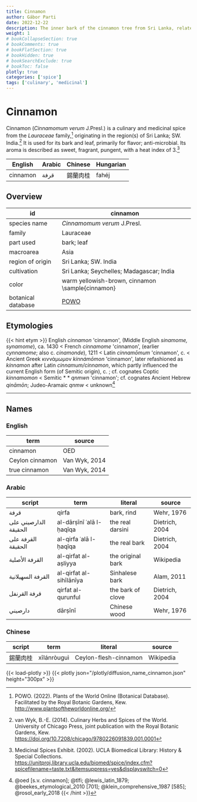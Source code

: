 ```yaml
---
title: Cinnamon
author: Gábor Parti
date: 2022-12-22
description: The inner bark of the cinnamon tree from Sri Lanka, related to cassia..
weight: 1
# bookCollapseSection: true
# bookComments: true
# bookFlatSection: true
# bookHidden: true
# bookSearchExclude: true
# bookToc: false
plotly: true
categories: ['spice']
tags: ['culinary', 'medicinal']
---
```


# Cinnamon

Cinnamon (*Cinnamomum verum* J.Presl.) is a culinary and medicinal spice from the *Lauraceae* family,[^powo] originating in the region(s) of Sri Lanka; SW. India.[^van_wyk_culinary_2014] It is used for its bark and leaf, primarily for flavor; anti-microbial. Its aroma is described as sweet, fragrant, pungent, with a heat index of 3.[^ucla_medicinal_2002]

| English|Arabic|Chinese|Hungarian|
|--------|------|-------|---------|
|cinnamon| قرفة |  錫蘭肉桂 |  fahéj  |

## Overview

|        id        |                      cinnamon                     |
|------------------|---------------------------------------------------|
|   species name   |            *Cinnamomum verum* J.Presl.            |
|      family      |                     Lauraceae                     |
|     part used    |                     bark; leaf                    |
|     macroarea    |                        Asia                       |
| region of origin |                Sri Lanka; SW. India               |
|    cultivation   |      Sri Lanka; Seychelles; Madagascar; India     |
|       color      |  warm yellowish-brown, cinnamon \sample{cinnamon} |
|botanical database|[POWO](https://powo.science.kew.org/taxon/463752-1)|

## Etymologies

{{< hint etym >}}
English *cinnamon* 'cinnamon', (Middle English *sinamome, synamome*), ca. 1430 < French *cinnamome* 'cinnamon', (earlier *cynnamome*; also c. *cinamonde*), 1211 < Latin *cinnamōmum* 'cinnamon', c. < Ancient Greek κιννάμωμον *kinnámōmon* 'cinnamon', later refashioned as *kínnamon* after Latin *cinnamum/cinnamon*, which partly influenced the current English form (of Semitic origin), c. ; cf. cognates Coptic *kinnamomon* < Semitic * * *qnmwn* 'cinnamon'; cf. cognates Ancient Hebrew *qināmōn*; Judeo-Aramaic *qnmw* < unknown[^1] 
 [^1]: @oed [s.v. cinnamon]; @tlfi; @lewis_latin_1879; @beekes_etymological_2010 [701]; @klein_comprehensive_1987 [585]; @rosol_early_2018
{{< /hint >}}

***

## Names

### English

|      term     |    source   |
|---------------|-------------|
|    cinnamon   |     OED     |
|Ceylon cinnamon|Van Wyk, 2014|
| true cinnamon |Van Wyk, 2014|

### Arabic

|        script       |          term          |     literal     |    source    |
|---------------------|------------------------|-----------------|--------------|
|         قرفة        |          qirfa         |    bark, rind   |  Wehr, 1976  |
|الدارصيني على الحقيقة|al-dārṣīnī ʿalā l-ḥaqīqa| the real darsini|Dietrich, 2004|
|  القرفة على الحقيقة | al-qirfa ʿalā l-ḥaqīqa |  the real bark  |Dietrich, 2004|
|    القرفة الأصلية   |  al-qirfat al-aṣliyya  |the original bark|   Wikipedia  |
|  القرفة السهيلانية  | al-qirfat al-sihīlānīya|  Sinhalese bark |  Alam, 2011  |
|     قرفة القرنفل    |   qirfat al-qurunful   |the bark of clove|Dietrich, 2004|
|       دارصيني       |         dārṣīnī        |   Chinese wood  |  Wehr, 1976  |

### Chinese

|script|    term   |       literal       |  source |
|------|-----------|---------------------|---------|
| 錫蘭肉桂 |xīlánròuguì|Ceylon-flesh-cinnamon|Wikipedia|

{{< load-plotly >}}
{{< plotly json="/plotly/diffusion_name_cinnamon.json" height="300px" >}}

[^powo]: POWO. (2022). Plants of the World Online (Botanical Database). Facilitated by the Royal Botanic Gardens, Kew. http://www.plantsoftheworldonline.org/
[^van_wyk_culinary_2014]: van Wyk, B.-E. (2014). Culinary Herbs and Spices of the World. University of Chicago Press, joint publication with the Royal Botanic Gardens, Kew. https://doi.org/10.7208/chicago/9780226091839.001.0001
[^ucla_medicinal_2002]: Medicinal Spices Exhibit. (2002). UCLA Biomedical Library: History & Special Collections. https://unitproj.library.ucla.edu/biomed/spice/index.cfm?spicefilename=taste.txt&itemsuppress=yes&displayswitch=0


